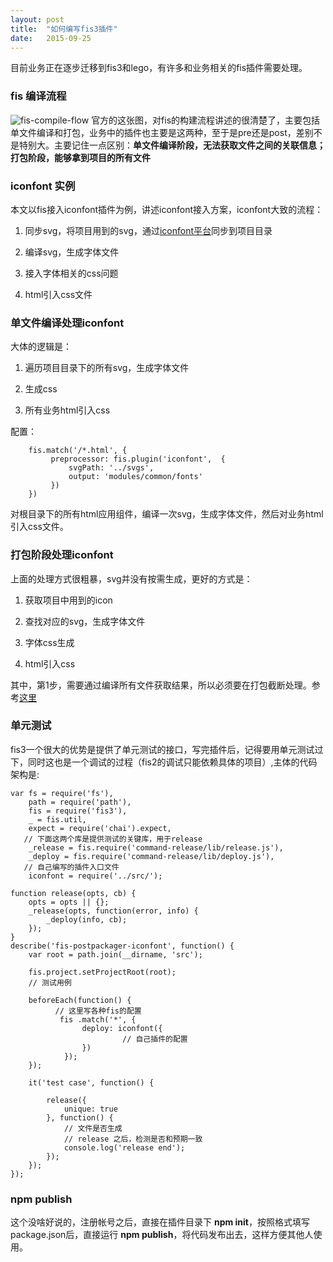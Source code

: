 ```yaml
---
layout: post
title:  "如何编写fis3插件"
date:   2015-09-25
---
```

目前业务正在逐步迁移到fis3和lego，有许多和业务相关的fis插件需要处理。

### fis 编译流程

![fis-compile-flow](https://cloud.githubusercontent.com/assets/3880323/10098419/c00bd326-63b3-11e5-9c15-b9bbf3eb27a0.png)
官方的这张图，对fis的构建流程讲述的很清楚了，主要包括单文件编译和打包，业务中的插件也主要是这两种，至于是pre还是post，差别不是特别大。主要记住一点区别：**单文件编译阶段，无法获取文件之间的关联信息；打包阶段，能够拿到项目的所有文件**

### iconfont 实例

本文以fis接入iconfont插件为例，讲述iconfont接入方案，iconfont大致的流程：

1. 同步svg，将项目用到的svg，通过[iconfont平台](http://iconfont.imweb.io)同步到项目目录

2. 编译svg，生成字体文件

3. 接入字体相关的css问题

4. html引入css文件

### 单文件编译处理iconfont

大体的逻辑是：

1. 遍历项目目录下的所有svg，生成字体文件

2. 生成css

3. 所有业务html引入css

配置：

```
    fis.match('/*.html', {
         preprocessor: fis.plugin('iconfont',  {
             svgPath: '../svgs',
             output: 'modules/common/fonts'
         })
    })
```
对根目录下的所有html应用组件，编译一次svg，生成字体文件，然后对业务html引入css文件。

### 打包阶段处理iconfont

上面的处理方式很粗暴，svg并没有按需生成，更好的方式是：

1. 获取项目中用到的icon

2. 查找对应的svg，生成字体文件

3. 字体css生成

4. html引入css

其中，第1步，需要通过编译所有文件获取结果，所以必须要在打包截断处理。参考[这里](https://github.com/haledeng/fis-postpackager-iconfont)


### 单元测试

fis3一个很大的优势是提供了单元测试的接口，写完插件后，记得要用单元测试过下，同时这也是一个调试的过程（fis2的调试只能依赖具体的项目）,主体的代码架构是:

```
var fs = require('fs'),
    path = require('path'),
    fis = require('fis3'),
    _ = fis.util,
    expect = require('chai').expect,
   // 下面这两个库是提供测试的关键库，用于release
    _release = fis.require('command-release/lib/release.js'),
    _deploy = fis.require('command-release/lib/deploy.js'),
   // 自己编写的插件入口文件
    iconfont = require('../src/');

function release(opts, cb) {
    opts = opts || {};
    _release(opts, function(error, info) {
        _deploy(info, cb);
    });
}
describe('fis-postpackager-iconfont', function() {
    var root = path.join(__dirname, 'src');

    fis.project.setProjectRoot(root);
    // 测试用例

    beforeEach(function() {
          // 这里写各种fis的配置
           fis .match('*', {
                deploy: iconfont({
                         // 自己插件的配置
                })
            });
    });

    it('test case', function() {

        release({
            unique: true
        }, function() {
            // 文件是否生成
            // release 之后，检测是否和预期一致
            console.log('release end');
        });
    });
});
```

### npm publish

这个没啥好说的，注册帐号之后，直接在插件目录下 **npm init**，按照格式填写package.json后，直接运行 **npm publish**，将代码发布出去，这样方便其他人使用。


